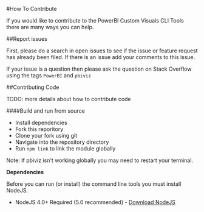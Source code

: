 #How To Contribute

If you would like to contribute to the PowerBI Custom Visuals CLI Tools there are many ways you can help.

##Report issues

First, please do a search in open issues to see if the issue or feature request has already been filed. If there is an issue add your comments to this issue.

If your issue is a question then please ask the question on Stack Overflow using the tags `PowerBI` and `pbiviz`

##Contributing Code

TODO: more details about how to contribute code

####Build and run from source

* Install dependencies
* Fork this reporitory
* Clone your fork using git
* Navigate into the repository directory
* Run `npm link` to link the module globally

Note: If pbiviz isn't working globally you may need to restart your terminal.

**Dependencies**

Before you can run (or install) the command line tools you must install NodeJS.

* NodeJS 4.0+ Required (5.0 recommended) - [Download NodeJS](https://nodejs.org)

